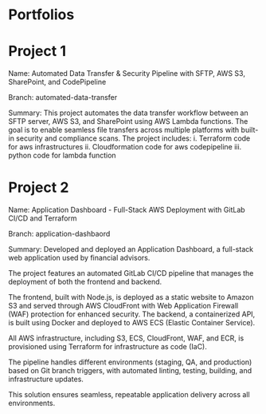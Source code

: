 # Portfolios

# Project 1 
Name: 
Automated Data Transfer & Security Pipeline with SFTP, AWS S3, SharePoint, and CodePipeline

Branch: 
automated-data-transfer

Summary: 
This project automates the data transfer workflow between an SFTP server, AWS S3, and SharePoint using AWS Lambda functions. The goal is to enable seamless file transfers across multiple platforms with built-in security and compliance scans. 
The project includes:
i. Terraform code for aws infrastructures
ii. Cloudformation code for aws codepipeline
iii. python code for lambda function


# Project 2
Name: 
Application Dashboard - Full-Stack AWS Deployment with GitLab CI/CD and Terraform

Branch: 
application-dashbaord

Summary: 
Developed and deployed an Application Dashboard, a full-stack web application used by financial advisors. 

The project features an automated GitLab CI/CD pipeline that manages the deployment of both the frontend and backend.

The frontend, built with Node.js, is deployed as a static website to Amazon S3 and served through AWS CloudFront with Web Application Firewall (WAF) protection for enhanced security. The backend, a containerized API, is built using Docker and deployed to AWS ECS (Elastic Container Service). 

All AWS infrastructure, including S3, ECS, CloudFront, WAF, and ECR, is provisioned using Terraform for infrastructure as code (IaC).

The pipeline handles different environments (staging, QA, and production) based on Git branch triggers, with automated linting, testing, building, and infrastructure updates. 

This solution ensures seamless, repeatable application delivery across all environments.
